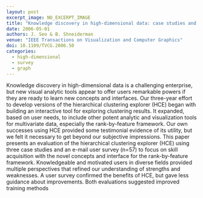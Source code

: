 ```yaml
---
layout: post
excerpt_image: NO_EXCERPT_IMAGE
title: "Knowledge discovery in high-dimensional data: case studies and a user survey for the rank-by-feature framework"
date: 2006-05-01
authors: J. Seo & B. Shneiderman
venue: "IEEE Transactions on Visualization and Computer Graphics"
doi: 10.1109/TVCG.2006.50
categories:
  - high-dimensional
  - survey
  - graph
---
```

Knowledge discovery in high-dimensional data is a challenging enterprise, but new visual analytic tools appear to offer users remarkable powers if they are ready to learn new concepts and interfaces. Our three-year effort to develop versions of the hierarchical clustering explorer (HCE) began with building an interactive tool for exploring clustering results. It expanded, based on user needs, to include other potent analytic and visualization tools for multivariate data, especially the rank-by-feature framework. Our own successes using HCE provided some testimonial evidence of its utility, but we felt it necessary to get beyond our subjective impressions. This paper presents an evaluation of the hierarchical clustering explorer (HCE) using three case studies and an e-mail user survey (n=57) to focus on skill acquisition with the novel concepts and interface for the rank-by-feature framework. Knowledgeable and motivated users in diverse fields provided multiple perspectives that refined our understanding of strengths and weaknesses. A user survey confirmed the benefits of HCE, but gave less guidance about improvements. Both evaluations suggested improved training methods
